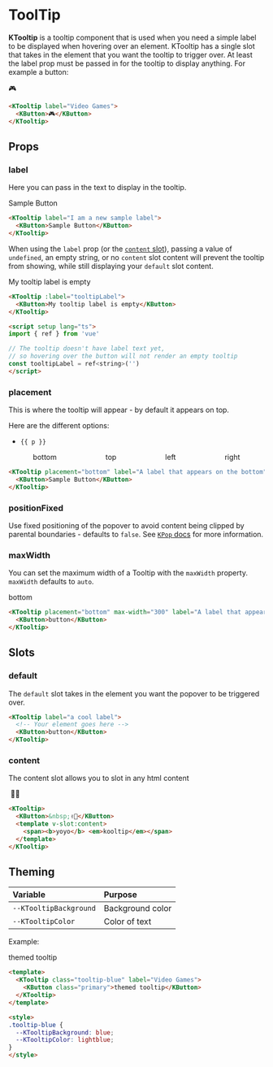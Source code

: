 # ToolTip

**KTooltip** is a tooltip component that is used when you need a simple label to be displayed when hovering over an element. KTooltip has a single slot that takes in the element that you want the tooltip to trigger over. At least the label prop must be passed in for the tooltip to display anything. For example a button:

<KTooltip label="Video Games">
  <KButton>🎮</KButton>
</KTooltip>

```html
<KTooltip label="Video Games">
  <KButton>🎮</KButton>
</KTooltip>
```

## Props

### label

Here you can pass in the text to display in the tooltip.

<KTooltip label="I am a new sample label">
  <KButton>Sample Button</KButton>
</KTooltip>

```html
<KTooltip label="I am a new sample label">
  <KButton>Sample Button</KButton>
</KTooltip>
```

When using the `label` prop (or the [`content` slot](#content)), passing a value of `undefined`, an empty string, or no `content` slot content will prevent the tooltip from showing, while still displaying your `default` slot content.

<KTooltip :label="labelProptooltipText">
  <KButton>My tooltip label is empty</KButton>
</KTooltip>

```html
<KTooltip :label="tooltipLabel">
  <KButton>My tooltip label is empty</KButton>
</KTooltip>

<script setup lang="ts">
import { ref } from 'vue'

// The tooltip doesn't have label text yet,
// so hovering over the button will not render an empty tooltip
const tooltipLabel = ref<string>('')
</script>
```

### placement

This is where the tooltip will appear - by default it appears on top.

Here are the different options:

<ul>
  <li
    v-for="p in ['auto', 'top', 'topStart', 'topEnd', 'left', 'leftStart', 'leftEnd', 'right', 'rightStart', 'rightEnd', 'bottom', 'bottomStart', 'bottomEnd']"
    :key="p">
    <code>{{ p }}</code>
  </li>
</ul>

<div class="custom-tooltip">
  <KTooltip placement="bottom" label="A label that appears on the bottom">
    <KButton>bottom</KButton>
  </KTooltip>
  <KTooltip placement="top" label="A label that appears on the top">
    <KButton>top</KButton>
  </KTooltip>
  <KTooltip placement="left" label="A label that appears on the left">
    <KButton>left</KButton>
  </KTooltip>
  <KTooltip placement="right" label="A label that appears on the right">
    <KButton>right</KButton>
  </KTooltip>
</div>

<style>
.custom-tooltip {
  display: flex !important;
  justify-content: space-around !important;
}
</style>

```html
<KTooltip placement="bottom" label="A label that appears on the bottom">
  <KButton>Sample Button</KButton>
</KTooltip>
```

### positionFixed

Use fixed positioning of the popover to avoid content being clipped by parental boundaries - defaults to `false`. See [`KPop` docs](popover.html#positionfixed) for more information.

### maxWidth

You can set the maximum width of a Tooltip with the `maxWidth` property. `maxWidth` defaults to `auto`.

<KTooltip placement="bottom" max-width="300" label="A label that appears on the bottom. A label that appears on the bottom">
  <KButton>bottom</KButton>
</KTooltip>

```html
<KTooltip placement="bottom" max-width="300" label="A label that appears on the bottom. A label that appears on the bottom">
  <KButton>button</KButton>
</KTooltip>
```

## Slots

### default

The `default` slot takes in the element you want the popover to be triggered over.

```html
<KTooltip label="a cool label">
  <!-- Your element goes here -->
  <KButton>button</KButton>
</KTooltip>
```

### content

The content slot allows you to slot in any html content

<KTooltip label="Video Games">
  <KButton>&nbsp;✌🏻</KButton>
  <template v-slot:content>
    <span><b>yoyo</b> <em>kooltip</em></span>
  </template>
</KTooltip>

```html
<KTooltip>
  <KButton>&nbsp;✌🏻</KButton>
  <template v-slot:content>
    <span><b>yoyo</b> <em>kooltip</em></span>
  </template>
</KTooltip>
```

## Theming

| Variable               | Purpose          |
| :--------------------- | :--------------- |
| `--KTooltipBackground` | Background color |
| `--KTooltipColor`      | Color of text    |

Example:

<KTooltip class="tooltip-blue" label="Video Games">
  <KButton>themed tooltip</KButton>
</KTooltip>

```html
<template>
  <KTooltip class="tooltip-blue" label="Video Games">
    <KButton class="primary">themed tooltip</KButton>
  </KTooltip>
</template>

<style>
.tooltip-blue {
  --KTooltipBackground: blue;
  --KTooltipColor: lightblue;
}
</style>
```

<script setup lang="ts">
import { ref } from 'vue'

const labelProptooltipText = ref<string>('')

const toggleTooltipLabel = () => {
  if (!labelProptooltipText.value) {
    labelProptooltipText.value = 'Here I am!'
  } else {
    labelProptooltipText.value = ''
  }
}
</script>

<style>
.tooltip-blue {
  --KTooltipBackground: blue;
  --KTooltipColor: lightblue;
}
</style>
